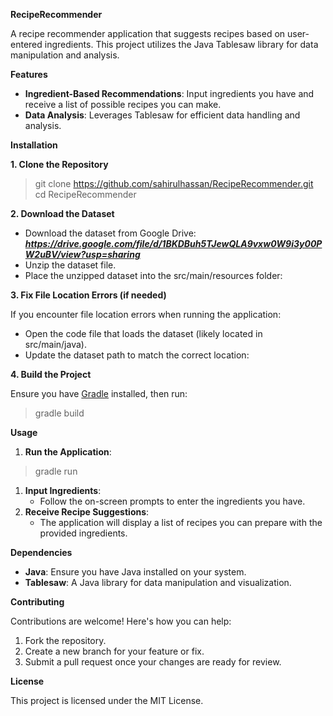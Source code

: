 **RecipeRecommender**

A recipe recommender application that suggests recipes based on user-entered ingredients. This project utilizes the Java Tablesaw library for data manipulation and analysis.

**Features**

- **Ingredient-Based Recommendations**: Input ingredients you have and receive a list of possible recipes you can make.
- **Data Analysis**: Leverages Tablesaw for efficient data handling and analysis.

**Installation**

**1\. Clone the Repository**

>git clone <https://github.com/sahirulhassan/RecipeRecommender.git>  
>cd RecipeRecommender  

**2\. Download the Dataset**

- Download the dataset from Google Drive: **_<https://drive.google.com/file/d/1BKDBuh5TJewQLA9vxw0W9i3y00PW2uBV/view?usp=sharing>_**
- Unzip the dataset file.
- Place the unzipped dataset into the src/main/resources folder:

**3\. Fix File Location Errors (if needed)**

If you encounter file location errors when running the application:

- Open the code file that loads the dataset (likely located in src/main/java).
- Update the dataset path to match the correct location:

**4\. Build the Project**

Ensure you have [Gradle](https://gradle.org/) installed, then run:

>gradle build

**Usage**

1. **Run the Application**:

>gradle run

1. **Input Ingredients**:
    - Follow the on-screen prompts to enter the ingredients you have.
2. **Receive Recipe Suggestions**:
    - The application will display a list of recipes you can prepare with the provided ingredients.

**Dependencies**

- **Java**: Ensure you have Java installed on your system.
- **Tablesaw**: A Java library for data manipulation and visualization.

**Contributing**

Contributions are welcome! Here's how you can help:

1. Fork the repository.
2. Create a new branch for your feature or fix.
3. Submit a pull request once your changes are ready for review.

**License**

This project is licensed under the MIT License.

